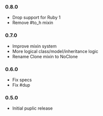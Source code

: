 ### 0.8.0
* Drop support for Ruby 1
* Remove #to_h mixin

### 0.7.0
* Improve mixin system
* More logical class/model/inheritance logic
* Rename Clone mixin to NoClone

### 0.6.0
* Fix specs
* Fix #dup

### 0.5.0
* Initial puplic release
